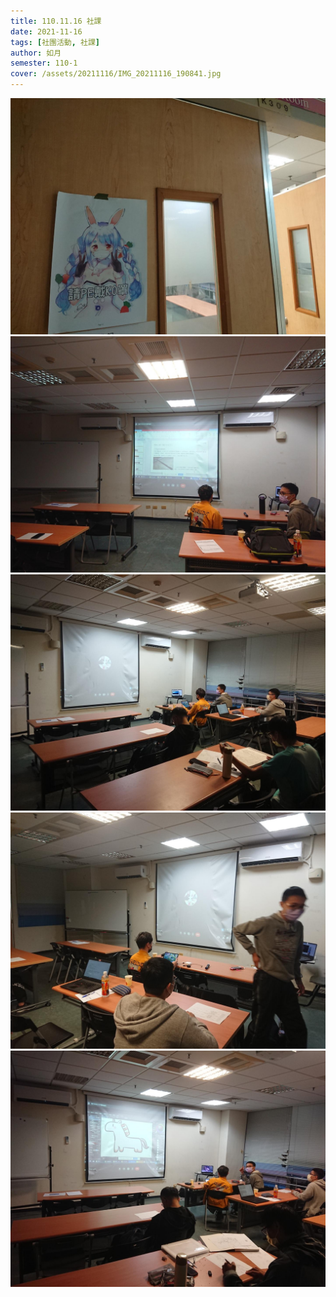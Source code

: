 ```yaml
---
title: 110.11.16 社課
date: 2021-11-16
tags: [社團活動, 社課]
author: 如月
semester: 110-1
cover: /assets/20211116/IMG_20211116_190841.jpg
---
```


![IMG_20211116_190841](/assets/20211116/IMG_20211116_190841.jpg)
![IMG_20211116_201336](/assets/20211116/IMG_20211116_201336.jpg)![IMG_20211116_211054](/assets/20211116/IMG_20211116_211054.jpg)
![IMG_20211116_211106](/assets/20211116/IMG_20211116_211106.jpg)![IMG_20211116_222521](/assets/20211116/IMG_20211116_222521.jpg)
